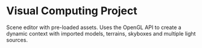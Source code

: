# Visual Computing Project
Scene editor with pre-loaded assets. Uses the OpenGL API to create a dynamic context with imported models, terrains, skyboxes and multiple light sources.

